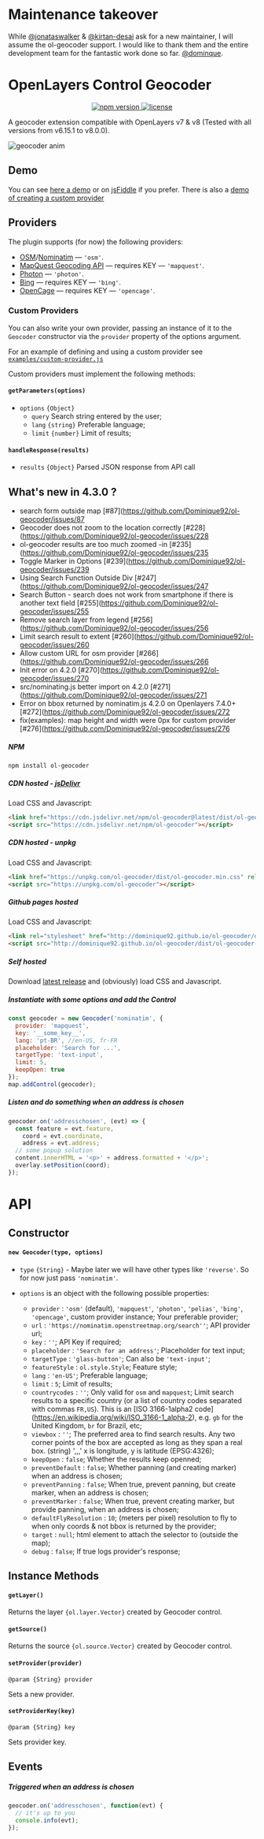# Maintenance takeover
While [@jonataswalker](https://github.com/jonataswalker) & [@kirtan-desai](https://github.com/kirtan-desai)
ask for a new maintainer, I will assume the ol-geocoder support.
I would like to thank them and the entire development team for the fantastic work done so far.
[@dominque](https://github.com/Dominique92).

# OpenLayers Control Geocoder
<p align="center">
  <a href="https://www.npmjs.com/package/ol-geocoder">
    <img src="https://img.shields.io/npm/v/ol-geocoder.svg" alt="npm version">
  </a>
  <a href="https://github.com/Dominique92/ol-geocoder/blob/master/LICENSE">
    <img src="https://img.shields.io/npm/l/ol-geocoder.svg" alt="license">
  </a>
</p>

A geocoder extension compatible with OpenLayers v7 & v8 (Tested with all versions from v6.15.1 to v8.0.0).

![geocoder anim](https://raw.githubusercontent.com/Dominique92/ol-geocoder/screenshots/images/anim.gif)

## Demo
You can see [here a demo](http://dominique92.github.io/ol-geocoder/examples/control-nominatim.html)
or on [jsFiddle](http://jsfiddle.net/Dominique92/c4qv9afb/) if you prefer.
There is also a [demo of creating a custom provider](http://dominique92.github.io/ol-geocoder/examples/custom-provider.html)

## Providers
The plugin supports (for now) the following providers:

* [OSM](https://www.openstreetmap.org/)/[Nominatim](https://nominatim.org/) &mdash; `'osm'`.
* [MapQuest Geocoding API](https://developer.mapquest.com/documentation/geocoding-api/) &mdash; requires KEY  &mdash; `'mapquest'`.
* [Photon](https://photon.komoot.io/)  &mdash; `'photon'`.
* [Bing](https://docs.microsoft.com/en-us/bingmaps/rest-services/) &mdash; requires KEY  &mdash; `'bing'`.
* [OpenCage](https://opencagedata.com/) &mdash; requires KEY  &mdash; `'opencage'`.

### Custom Providers
You can also write your own provider, passing an instance of it to the `Geocoder` constructor via the `provider` property of the options argument.

For an example of defining and using a custom provider see [`examples/custom-provider.js`](examples/custom-provider.js)

Custom providers must implement the following methods:

#### `getParameters(options)`
* `options` `{Object}`
    * `query` Search string entered by the user;
    * `lang` `{string}` Preferable language;
    * `limit` `{number}` Limit of results;

#### `handleResponse(results)`
* `results` `{Object}` Parsed JSON response from API call

## What's new in 4.3.0 ?
* search form outside map [#87](https://github.com/Dominique92/ol-geocoder/issues/87
* Geocoder does not zoom to the location correctly [#228](https://github.com/Dominique92/ol-geocoder/issues/228
* ol-geocoder results are too much zoomed -in [#235](https://github.com/Dominique92/ol-geocoder/issues/235
* Toggle Marker in Options [#239](https://github.com/Dominique92/ol-geocoder/issues/239
* Using Search Function Outside Div [#247](https://github.com/Dominique92/ol-geocoder/issues/247
* Search Button - search does not work from smartphone if there is another text field [#255](https://github.com/Dominique92/ol-geocoder/issues/255
* Remove search layer from legend [#256](https://github.com/Dominique92/ol-geocoder/issues/256
* Limit search result to extent [#260](https://github.com/Dominique92/ol-geocoder/issues/260
* Allow custom URL for osm provider [#266](https://github.com/Dominique92/ol-geocoder/issues/266
* Init error on 4.2.0 [#270](https://github.com/Dominique92/ol-geocoder/issues/270
* src/nominating.js better import on 4.2.0 [#271](https://github.com/Dominique92/ol-geocoder/issues/271
* Error on bbox returned by nominatim.js 4.2.0 on Openlayers 7.4.0+ [#272](https://github.com/Dominique92/ol-geocoder/issues/272
* fix(examples): map height and width were 0px for custom provider [#276](https://github.com/Dominique92/ol-geocoder/issues/276
 
##### NPM
`npm install ol-geocoder`

##### CDN hosted - [jsDelivr](https://www.jsdelivr.com/package/npm/ol-geocoder)
Load CSS and Javascript:
```HTML
<link href="https://cdn.jsdelivr.net/npm/ol-geocoder@latest/dist/ol-geocoder.min.css" rel="stylesheet">
<script src="https://cdn.jsdelivr.net/npm/ol-geocoder"></script>
```

##### CDN hosted - unpkg
Load CSS and Javascript:
```HTML
<link href="https://unpkg.com/ol-geocoder/dist/ol-geocoder.min.css" rel="stylesheet">
<script src="https://unpkg.com/ol-geocoder"></script>
```

##### Github pages hosted
Load CSS and Javascript:
```HTML
<link rel="stylesheet" href="http://dominique92.github.io/ol-geocoder/dist/ol-geocoder.css">
<script src="http://dominique92.github.io/ol-geocoder/dist/ol-geocoder-debug.js"></script>
```

##### Self hosted
Download [latest release](https://github.com/Dominique92/ol-geocoder/releases/latest) and (obviously) load CSS and Javascript.

##### Instantiate with some options and add the Control
```javascript
const geocoder = new Geocoder('nominatim', {
  provider: 'mapquest',
  key: '__some_key__',
  lang: 'pt-BR', //en-US, fr-FR
  placeholder: 'Search for ...',
  targetType: 'text-input',
  limit: 5,
  keepOpen: true
});
map.addControl(geocoder);
```

##### Listen and do something when an address is chosen
```javascript
geocoder.on('addresschosen', (evt) => {
  const feature = evt.feature,
    coord = evt.coordinate,
    address = evt.address;
  // some popup solution
  content.innerHTML = '<p>' + address.formatted + '</p>';
  overlay.setPosition(coord);
});
```

# API

## Constructor

#### `new Geocoder(type, options)`

- `type` `{String}` - Maybe later we will have other types like `'reverse'`. So for now just pass `'nominatim'`.

- `options` is an object with the following possible properties:
  * `provider`             : `'osm'` (default), `'mapquest'`, `'photon'`, `'pelias'`, `'bing'`, `'opencage'`, custom provider instance; Your preferable provider;
  * `url`                  : `'https://nominatim.openstreetmap.org/search''`; API provider url;
  * `key`                  : `''`; API Key if required;
  * `placeholder`          : `'Search for an address'`; Placeholder for text input;
  * `targetType`           : `'glass-button'`; Can also be `'text-input'`;
  * `featureStyle`         : `ol.style.Style`; Feature style;
  * `lang`                 : `'en-US'`; Preferable language;
  * `limit`                : `5`; Limit of results;
  * `countrycodes`         : `''`; Only valid for `osm` and `mapquest`; Limit search results to a specific country (or a list of country codes separated with commas `FR,US`). This is an [ISO 3166-1alpha2 code] (https://en.wikipedia.org/wiki/ISO_3166-1_alpha-2), e.g. `gb` for the United Kingdom, `br` for Brazil, etc;
  * `viewbox`              : `''`; The preferred area to find search results. Any two corner points of the box are accepted as long as they span a real box. (string) '<x1>,<y1>,<x2>,<y2>' x is longitude, y is latitude (EPSG:4326);
  * `keepOpen`             : `false`; Whether the results keep openned;
  * `preventDefault`       : `false`; Whether panning (and creating marker) when an address is chosen;
  * `preventPanning`       : `false`; When true, prevent panning, but create marker, when an address is chosen;
  * `preventMarker`        : `false`; When true, prevent creating marker, but provide panning, when an address is chosen;
  * `defaultFlyResolution` : `10`; (meters per pixel) resolution to fly to when only coords & not bbox is returned by the provider;
  * `target`               : `null`; html element to attach the selector to (outside the map);
  * `debug`                : `false`; If true logs provider's response;

## Instance Methods

#### `getLayer()`
Returns the layer `{ol.layer.Vector}` created by Geocoder control.

#### `getSource()`
Returns the source `{ol.source.Vector}` created by Geocoder control.

#### `setProvider(provider)`

`@param {String} provider`

Sets a new provider.

#### `setProviderKey(key)`

`@param {String} key`

Sets provider key.

## Events

##### Triggered when an address is chosen
```javascript
geocoder.on('addresschosen', function(evt) {
  // it's up to you
  console.info(evt);
});
```
